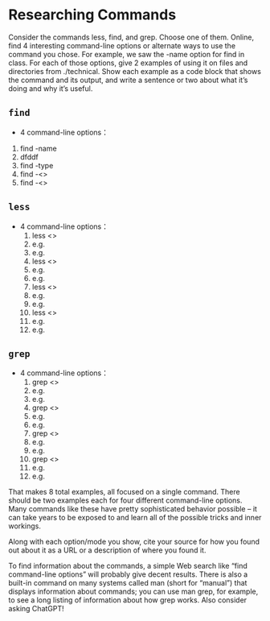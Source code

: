 # Researching Commands
Consider the commands less, find, and grep. Choose one of them. Online, find 4 interesting command-line options or alternate ways to use the command you chose. For example, we saw the -name option for find in class. For each of those options, give 2 examples of using it on files and directories from ./technical. Show each example as a code block that shows the command and its output, and write a sentence or two about what it’s doing and why it’s useful.

## `find`
- 4 command-line options：
 1. find -name
  1. dfddf
 3. find -type
 4. find -<>
 5. find -<>
## `less`
- 4 command-line options：
  1. less <>
    1. e.g.
    2. e.g.
  2. less <>
    1. e.g.
    2. e.g.
  3. less <>
    1. e.g.
    2. e.g. 
  4. less <>
    1. e.g.
    2. e.g. 
## `grep`
- 4 command-line options：
  1. grep <>
    1. e.g.
    2. e.g.
  2. grep <>
    1. e.g.
    2. e.g.
  3. grep <>
    1. e.g.
    2. e.g.
  4. grep <>
    1. e.g.
    2. e.g.

That makes 8 total examples, all focused on a single command. There should be two examples each for four different command-line options. Many commands like these have pretty sophisticated behavior possible – it can take years to be exposed to and learn all of the possible tricks and inner workings.

Along with each option/mode you show, cite your source for how you found out about it as a URL or a description of where you found it.

To find information about the commands, a simple Web search like “find command-line options” will probably give decent results. There is also a built-in command on many systems called man (short for “manual”) that displays information about commands; you can use man grep, for example, to see a long listing of information about how grep works. Also consider asking ChatGPT!
